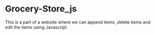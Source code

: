 # Grocery-Store_js
This is a part of a website where we can append items ,delete items and edit the items using Javascript.

